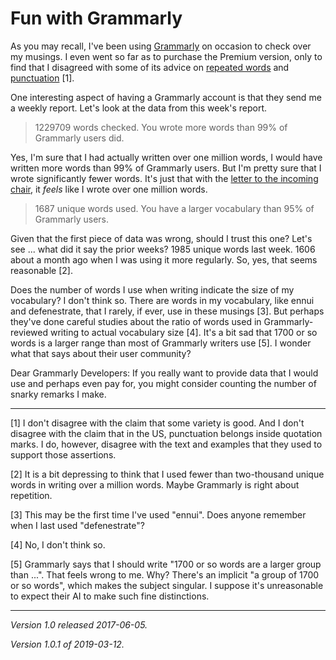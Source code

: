 Fun with Grammarly
==================

As you may recall, I've been using [Grammarly](https://www.grammarly.com/)
on occasion to check over my musings.  I even went so far as to
purchase the Premium version, only to find that I disagreed with
some of its advice on [repeated words](grammarly-repeated-words) and
[punctuation](grammarly-quotation-marks-and-punctuation) [1].

One interesting aspect of having a Grammarly account is that they send
me a weekly report.  Let's look at the data from this week's report.

> 1229709 words checked.  You wrote more words than 99% of Grammarly 
users did.

Yes, I'm sure that I had actually written over one million words, I
would have written more words than 99% of Grammarly users.  But I'm pretty
sure that I wrote significantly fewer words.  It's just that with the
[letter to the incoming chair](letter-to-incoming-chair), it *feels*
like I wrote over one million words.

> 1687 unique words used.  You have a larger vocabulary than 95% of 
Grammarly users.

Given that the first piece of data was wrong, should I trust this one?
Let's see ... what did it say the prior weeks?  1985 unique words
last week. 1606 about a month ago when I was using it more regularly.
So, yes, that seems reasonable [2].

Does the number of words I use when writing indicate the size of my
vocabulary?  I don't think so.  There are words in my vocabulary, like
ennui and defenestrate, that I rarely, if ever, use in these musings [3].
But perhaps they've done careful studies about the ratio of words used
in Grammarly-reviewed writing to actual vocabulary size [4].  It's a
bit sad that 1700 or so words is a larger range than most of Grammarly
writers use [5].  I wonder what that says about their user community?

Dear Grammarly Developers: If you really want to provide data that
I would use and perhaps even pay for, you might consider counting the
number of snarky remarks I make. 

---

[1] I don't disagree with the claim that some variety is good.  And
I don't disagree with the claim that in the US, punctuation belongs
inside quotation marks.  I do, however, disagree with the text and
examples that they used to support those assertions.

[2] It is a bit depressing to think that I used fewer than two-thousand
unique words in writing over a million words.  Maybe Grammarly is right
about repetition.

[3] This may be the first time I've used "ennui".  Does anyone remember
when I last used "defenestrate"?

[4] No, I don't think so.

[5] Grammarly says that I should write "1700 or so words are a larger
group than ...".  That feels wrong to me.  Why?  There's an implicit
"a group of 1700 or so words", which makes the subject singular.  I
suppose it's unreasonable to expect their AI to make such fine 
distinctions.

---

*Version 1.0 released 2017-06-05.*

*Version 1.0.1 of 2019-03-12.*
